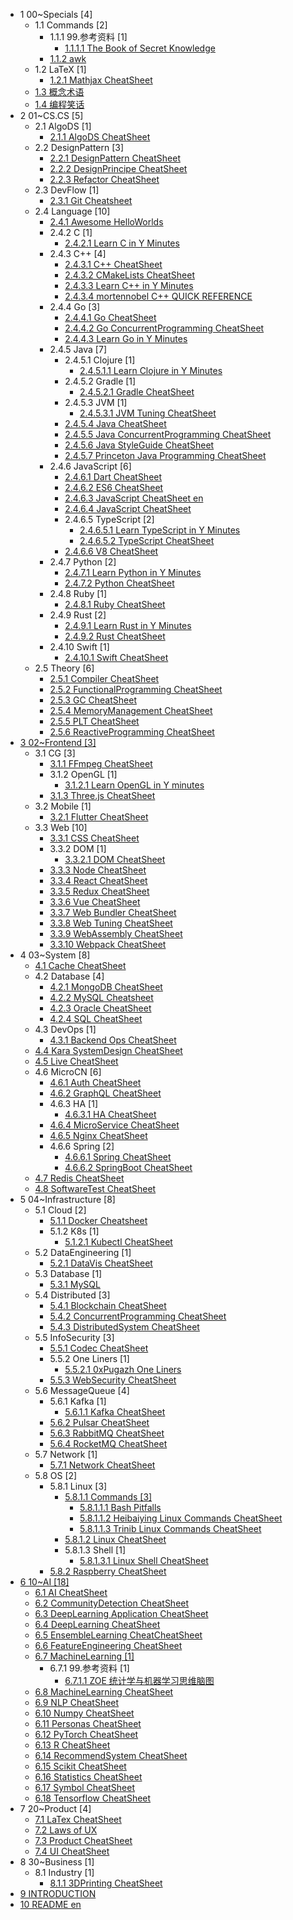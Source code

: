   - 1 00~Specials [4]
    - 1.1 Commands [2]
      - 1.1.1 99.参考资料 [1]
        - [1.1.1.1 The Book of Secret Knowledge](/00~Specials/Commands/99.参考资料/The%20Book%20of%20Secret%20Knowledge.md)
      - [1.1.2 awk](/00~Specials/Commands/awk.md)
    - 1.2 LaTeX [1]
      - [1.2.1 Mathjax CheatSheet](/00~Specials/LaTeX/Mathjax-CheatSheet.md)
    - [1.3 概念术语](/00~Specials/概念术语.md)
    - [1.4 编程笑话](/00~Specials/编程笑话.md)
  - 2 01~CS.CS [5]
    - 2.1 AlgoDS [1]
      - [2.1.1 AlgoDS CheatSheet](/01~CS.CS/AlgoDS/AlgoDS-CheatSheet.md)
    - 2.2 DesignPattern [3]
      - [2.2.1 DesignPattern CheatSheet](/01~CS.CS/DesignPattern/DesignPattern-CheatSheet.md)
      - [2.2.2 DesignPrincipe CheatSheet](/01~CS.CS/DesignPattern/DesignPrincipe-CheatSheet.md)
      - [2.2.3 Refactor CheatSheet](/01~CS.CS/DesignPattern/Refactor-CheatSheet.md)
    - 2.3 DevFlow [1]
      - [2.3.1 Git Cheatsheet](/01~CS.CS/DevFlow/Git-Cheatsheet.md)
    - 2.4 Language [10]
      - [2.4.1 Awesome HelloWorlds](/01~CS.CS/Language/Awesome-HelloWorlds.md)
      - 2.4.2 C [1]
        - [2.4.2.1 Learn C in Y Minutes](/01~CS.CS/Language/C/Learn%20C%20in%20Y%20Minutes.md)
      - 2.4.3 C++ [4]
        - [2.4.3.1 C++ CheatSheet](/01~CS.CS/Language/C++/C++%20CheatSheet.md)
        - [2.4.3.2 CMakeLists CheatSheet](/01~CS.CS/Language/C++/CMakeLists-CheatSheet.md)
        - [2.4.3.3 Learn C++ in Y Minutes](/01~CS.CS/Language/C++/Learn%20C++%20in%20Y%20Minutes.md)
        - [2.4.3.4 mortennobel C++ QUICK REFERENCE](/01~CS.CS/Language/C++/mortennobel-C++%20QUICK%20REFERENCE.md)
      - 2.4.4 Go [3]
        - [2.4.4.1 Go CheatSheet](/01~CS.CS/Language/Go/Go-CheatSheet.md)
        - [2.4.4.2 Go ConcurrentProgramming CheatSheet](/01~CS.CS/Language/Go/Go-ConcurrentProgramming-CheatSheet.md)
        - [2.4.4.3 Learn Go in Y Minutes](/01~CS.CS/Language/Go/Learn%20Go%20in%20Y%20Minutes.md)
      - 2.4.5 Java [7]
        - 2.4.5.1 Clojure [1]
          - [2.4.5.1.1 Learn Clojure in Y Minutes](/01~CS.CS/Language/Java/Clojure/Learn%20Clojure%20in%20Y%20Minutes.md)
        - 2.4.5.2 Gradle [1]
          - [2.4.5.2.1 Gradle CheatSheet](/01~CS.CS/Language/Java/Gradle/Gradle-CheatSheet.md)
        - 2.4.5.3 JVM [1]
          - [2.4.5.3.1 JVM Tuning CheatSheet](/01~CS.CS/Language/Java/JVM/JVM-Tuning-CheatSheet.md)
        - [2.4.5.4 Java CheatSheet](/01~CS.CS/Language/Java/Java-CheatSheet.md)
        - [2.4.5.5 Java ConcurrentProgramming CheatSheet](/01~CS.CS/Language/Java/Java-ConcurrentProgramming-CheatSheet.md)
        - [2.4.5.6 Java StyleGuide CheatSheet](/01~CS.CS/Language/Java/Java-StyleGuide-CheatSheet.md)
        - [2.4.5.7 Princeton Java Programming CheatSheet](/01~CS.CS/Language/Java/Princeton-Java-Programming-CheatSheet.md)
      - 2.4.6 JavaScript [6]
        - [2.4.6.1 Dart CheatSheet](/01~CS.CS/Language/JavaScript/Dart-CheatSheet.md)
        - [2.4.6.2 ES6 CheatSheet](/01~CS.CS/Language/JavaScript/ES6-CheatSheet.md)
        - [2.4.6.3 JavaScript CheatSheet en](/01~CS.CS/Language/JavaScript/JavaScript-CheatSheet-en.md)
        - [2.4.6.4 JavaScript CheatSheet](/01~CS.CS/Language/JavaScript/JavaScript-CheatSheet.md)
        - 2.4.6.5 TypeScript [2]
          - [2.4.6.5.1 Learn TypeScript in Y Minutes](/01~CS.CS/Language/JavaScript/TypeScript/Learn%20TypeScript%20in%20Y%20Minutes.md)
          - [2.4.6.5.2 TypeScript CheatSheet](/01~CS.CS/Language/JavaScript/TypeScript/TypeScript-CheatSheet.md)
        - [2.4.6.6 V8 CheatSheet](/01~CS.CS/Language/JavaScript/V8-CheatSheet.md)
      - 2.4.7 Python [2]
        - [2.4.7.1 Learn Python in Y Minutes](/01~CS.CS/Language/Python/Learn%20Python%20in%20Y%20Minutes.md)
        - [2.4.7.2 Python CheatSheet](/01~CS.CS/Language/Python/Python-CheatSheet.md)
      - 2.4.8 Ruby [1]
        - [2.4.8.1 Ruby CheatSheet](/01~CS.CS/Language/Ruby/Ruby-CheatSheet.md)
      - 2.4.9 Rust [2]
        - [2.4.9.1 Learn Rust in Y Minutes](/01~CS.CS/Language/Rust/Learn%20Rust%20in%20Y%20Minutes.md)
        - [2.4.9.2 Rust CheatSheet](/01~CS.CS/Language/Rust/Rust-CheatSheet.md)
      - 2.4.10 Swift [1]
        - [2.4.10.1 Swift CheatSheet](/01~CS.CS/Language/Swift/Swift-CheatSheet.md)
    - 2.5 Theory [6]
      - [2.5.1 Compiler CheatSheet](/01~CS.CS/Theory/Compiler-CheatSheet.md)
      - [2.5.2 FunctionalProgramming CheatSheet](/01~CS.CS/Theory/FunctionalProgramming-CheatSheet.md)
      - [2.5.3 GC CheatSheet](/01~CS.CS/Theory/GC-CheatSheet.md)
      - [2.5.4 MemoryManagement CheatSheet](/01~CS.CS/Theory/MemoryManagement-CheatSheet.md)
      - [2.5.5 PLT CheatSheet](/01~CS.CS/Theory/PLT-CheatSheet.md)
      - [2.5.6 ReactiveProgramming CheatSheet](/01~CS.CS/Theory/ReactiveProgramming-CheatSheet.md)
  - [3 02~Frontend [3]](/02~Frontend/README.md)
    - 3.1 CG [3]
      - [3.1.1 FFmpeg CheatSheet](/02~Frontend/CG/FFmpeg-CheatSheet.md)
      - 3.1.2 OpenGL [1]
        - [3.1.2.1 Learn OpenGL in Y minutes](/02~Frontend/CG/OpenGL/Learn%20OpenGL%20in%20Y%20minutes.md)
      - [3.1.3 Three.js CheatSheet](/02~Frontend/CG/Three.js-CheatSheet.md)
    - 3.2 Mobile [1]
      - [3.2.1 Flutter CheatSheet](/02~Frontend/Mobile/Flutter-CheatSheet.md)
    - 3.3 Web [10]
      - [3.3.1 CSS CheatSheet](/02~Frontend/Web/CSS-CheatSheet.md)
      - 3.3.2 DOM [1]
        - [3.3.2.1 DOM CheatSheet](/02~Frontend/Web/DOM/DOM-CheatSheet.md)
      - [3.3.3 Node CheatSheet](/02~Frontend/Web/Node-CheatSheet.md)
      - [3.3.4 React CheatSheet](/02~Frontend/Web/React-CheatSheet.md)
      - [3.3.5 Redux CheatSheet](/02~Frontend/Web/Redux-CheatSheet.md)
      - [3.3.6 Vue CheatSheet](/02~Frontend/Web/Vue-CheatSheet.md)
      - [3.3.7 Web Bundler CheatSheet](/02~Frontend/Web/Web-Bundler-CheatSheet.md)
      - [3.3.8 Web Tuning CheatSheet](/02~Frontend/Web/Web-Tuning-CheatSheet.md)
      - [3.3.9 WebAssembly CheatSheet](/02~Frontend/Web/WebAssembly-CheatSheet.md)
      - [3.3.10 Webpack CheatSheet](/02~Frontend/Web/Webpack-CheatSheet.md)
  - 4 03~System [8]
    - [4.1 Cache CheatSheet](/03~System/Cache-CheatSheet.md)
    - 4.2 Database [4]
      - [4.2.1 MongoDB CheatSheet](/03~System/Database/MongoDB-CheatSheet.md)
      - [4.2.2 MySQL Cheatsheet](/03~System/Database/MySQL-Cheatsheet.md)
      - [4.2.3 Oracle CheatSheet](/03~System/Database/Oracle-CheatSheet.md)
      - [4.2.4 SQL CheatSheet](/03~System/Database/SQL-CheatSheet.md)
    - 4.3 DevOps [1]
      - [4.3.1 Backend Ops CheatSheet](/03~System/DevOps/Backend-Ops-CheatSheet.md)
    - [4.4 Kara SystemDesign CheatSheet](/03~System/Kara-SystemDesign-CheatSheet.md)
    - [4.5 Live CheatSheet](/03~System/Live-CheatSheet.md)
    - 4.6 MicroCN [6]
      - [4.6.1 Auth CheatSheet](/03~System/MicroCN/Auth-CheatSheet.md)
      - [4.6.2 GraphQL CheatSheet](/03~System/MicroCN/GraphQL-CheatSheet.md)
      - 4.6.3 HA [1]
        - [4.6.3.1 HA CheatSheet](/03~System/MicroCN/HA/HA-CheatSheet.md)
      - [4.6.4 MicroService CheatSheet](/03~System/MicroCN/MicroService-CheatSheet.md)
      - [4.6.5 Nginx CheatSheet](/03~System/MicroCN/Nginx-CheatSheet.md)
      - 4.6.6 Spring [2]
        - [4.6.6.1 Spring CheatSheet](/03~System/MicroCN/Spring/Spring-CheatSheet.md)
        - [4.6.6.2 SpringBoot CheatSheet](/03~System/MicroCN/Spring/SpringBoot-CheatSheet.md)
    - [4.7 Redis CheatSheet](/03~System/Redis-CheatSheet.md)
    - [4.8 SoftwareTest CheatSheet](/03~System/SoftwareTest-CheatSheet.md)
  - 5 04~Infrastructure [8]
    - 5.1 Cloud [2]
      - [5.1.1 Docker Cheatsheet](/04~Infrastructure/Cloud/Docker-Cheatsheet.md)
      - 5.1.2 K8s [1]
        - [5.1.2.1 Kubectl CheatSheet](/04~Infrastructure/Cloud/K8s/Kubectl-CheatSheet.md)
    - 5.2 DataEngineering [1]
      - [5.2.1 DataVis CheatSheet](/04~Infrastructure/DataEngineering/DataVis-CheatSheet.md)
    - 5.3 Database [1]
      - [5.3.1 MySQL](/04~Infrastructure/Database/MySQL.md)
    - 5.4 Distributed [3]
      - [5.4.1 Blockchain CheatSheet](/04~Infrastructure/Distributed/Blockchain-CheatSheet.md)
      - [5.4.2 ConcurrentProgramming CheatSheet](/04~Infrastructure/Distributed/ConcurrentProgramming-CheatSheet.md)
      - [5.4.3 DistributedSystem CheatSheet](/04~Infrastructure/Distributed/DistributedSystem-CheatSheet.md)
    - 5.5 InfoSecurity [3]
      - [5.5.1 Codec CheatSheet](/04~Infrastructure/InfoSecurity/Codec-CheatSheet.md)
      - 5.5.2 One Liners [1]
        - [5.5.2.1 0xPugazh One Liners](/04~Infrastructure/InfoSecurity/One-Liners/0xPugazh-One%20Liners.md)
      - [5.5.3 WebSecurity CheatSheet](/04~Infrastructure/InfoSecurity/WebSecurity-CheatSheet.md)
    - 5.6 MessageQueue [4]
      - 5.6.1 Kafka [1]
        - [5.6.1.1 Kafka CheatSheet](/04~Infrastructure/MessageQueue/Kafka/Kafka-CheatSheet.md)
      - [5.6.2 Pulsar CheatSheet](/04~Infrastructure/MessageQueue/Pulsar-CheatSheet.md)
      - [5.6.3 RabbitMQ CheatSheet](/04~Infrastructure/MessageQueue/RabbitMQ-CheatSheet.md)
      - [5.6.4 RocketMQ CheatSheet](/04~Infrastructure/MessageQueue/RocketMQ-CheatSheet.md)
    - 5.7 Network [1]
      - [5.7.1 Network CheatSheet](/04~Infrastructure/Network/Network-CheatSheet.md)
    - 5.8 OS [2]
      - 5.8.1 Linux [3]
        - [5.8.1.1 Commands [3]](/04~Infrastructure/OS/Linux/Commands/README.md)
          - [5.8.1.1.1 Bash Pitfalls](/04~Infrastructure/OS/Linux/Commands/Bash%20Pitfalls.md)
          - [5.8.1.1.2 Heibaiying Linux Commands CheatSheet](/04~Infrastructure/OS/Linux/Commands/Heibaiying-Linux-Commands-CheatSheet.md)
          - [5.8.1.1.3 Trinib Linux Commands CheatSheet](/04~Infrastructure/OS/Linux/Commands/Trinib-Linux-Commands-CheatSheet.md)
        - [5.8.1.2 Linux CheatSheet](/04~Infrastructure/OS/Linux/Linux-CheatSheet.md)
        - 5.8.1.3 Shell [1]
          - [5.8.1.3.1 Linux Shell CheatSheet](/04~Infrastructure/OS/Linux/Shell/Linux-Shell-CheatSheet.md)
      - [5.8.2 Raspberry CheatSheet](/04~Infrastructure/OS/Raspberry-CheatSheet.md)
  - [6 10~AI [18]](/10~AI/README.md)
    - [6.1 AI CheatSheet](/10~AI/AI-CheatSheet.md)
    - [6.2 CommunityDetection CheatSheet](/10~AI/CommunityDetection-CheatSheet.md)
    - [6.3 DeepLearning Application CheatSheet](/10~AI/DeepLearning-Application-CheatSheet.md)
    - [6.4 DeepLearning CheatSheet](/10~AI/DeepLearning-CheatSheet.md)
    - [6.5 EnsembleLearning CheatCheatSheet](/10~AI/EnsembleLearning-CheatCheatSheet.md)
    - [6.6 FeatureEngineering CheatSheet](/10~AI/FeatureEngineering-CheatSheet.md)
    - [6.7 MachineLearning [1]](/10~AI/MachineLearning/README.md)
      - 6.7.1 99.参考资料 [1]
        - [6.7.1.1 ZOE 统计学与机器学习思维脑图](/10~AI/MachineLearning/99.参考资料/2018-ZOE-统计学与机器学习思维脑图.md)
    - [6.8 MachineLearning CheatSheet](/10~AI/MachineLearning-CheatSheet.md)
    - [6.9 NLP CheatSheet](/10~AI/NLP-CheatSheet.md)
    - [6.10 Numpy CheatSheet](/10~AI/Numpy-CheatSheet.md)
    - [6.11 Personas CheatSheet](/10~AI/Personas-CheatSheet.md)
    - [6.12 PyTorch CheatSheet](/10~AI/PyTorch-CheatSheet.md)
    - [6.13 R CheatSheet](/10~AI/R-CheatSheet.md)
    - [6.14 RecommendSystem CheatSheet](/10~AI/RecommendSystem-CheatSheet.md)
    - [6.15 Scikit CheatSheet](/10~AI/Scikit-CheatSheet.md)
    - [6.16 Statistics CheatSheet](/10~AI/Statistics-CheatSheet.md)
    - [6.17 Symbol CheatSheet](/10~AI/Symbol-CheatSheet.md)
    - [6.18 Tensorflow CheatSheet](/10~AI/Tensorflow-CheatSheet.md)
  - 7 20~Product [4]
    - [7.1 LaTex CheatSheet](/20~Product/LaTex-CheatSheet.md)
    - [7.2 Laws of UX](/20~Product/Laws-of-UX.md)
    - [7.3 Product CheatSheet](/20~Product/Product-CheatSheet.md)
    - [7.4 UI CheatSheet](/20~Product/UI-CheatSheet.md)
  - 8 30~Business [1]
    - 8.1 Industry [1]
      - [8.1.1 3DPrinting CheatSheet](/30~Business/Industry/3DPrinting-CheatSheet.md)
  - [9 INTRODUCTION](/INTRODUCTION.md)
  - [10 README en](/README-en.md)